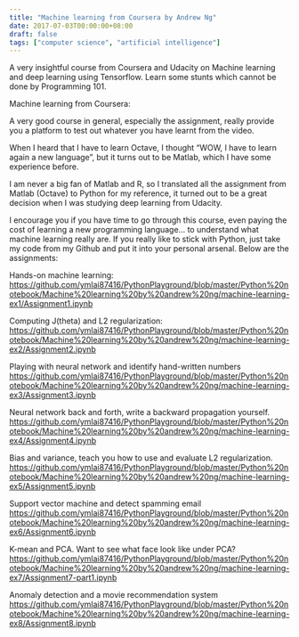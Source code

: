 ```yaml
---
title: "Machine learning from Coursera by Andrew Ng"
date: 2017-07-03T00:00:00+08:00
draft: false
tags: ["computer science", "artificial intelligence"]
---
```


A very insightful course from Coursera and Udacity on Machine learning and deep learning using Tensorflow.
Learn some stunts which cannot be done by Programming 101.
 
Machine learning from Coursera:
 
A very good course in general, especially the assignment, really provide you a platform to test out whatever you have learnt from the video.
 
When I heard that I have to learn Octave, I thought “WOW, I have to learn again a new language”, but it turns out to be Matlab, which I have some experience before.

 

I am never a big fan of Matlab and R, so I translated all the assignment from Matlab (Octave) to Python for my reference, it turned out to be a great decision when I was studying deep learning from Udacity.
 
I encourage you if you have time to go through this course, even paying the cost of learning a new programming language… to understand what machine learning really are. If you really like to stick with Python, just take my code from my Github and put it into your personal arsenal.
Below are the assignments:

Hands-on machine learning:
https://github.com/ymlai87416/PythonPlayground/blob/master/Python%20notebook/Machine%20learning%20by%20andrew%20ng/machine-learning-ex1/Assignment1.ipynb

Computing J(theta) and L2 regularization:
https://github.com/ymlai87416/PythonPlayground/blob/master/Python%20notebook/Machine%20learning%20by%20andrew%20ng/machine-learning-ex2/Assignment2.ipynb

Playing with neural network and identify hand-written numbers
https://github.com/ymlai87416/PythonPlayground/blob/master/Python%20notebook/Machine%20learning%20by%20andrew%20ng/machine-learning-ex3/Assignment3.ipynb

Neural network back and forth, write a backward propagation yourself.
https://github.com/ymlai87416/PythonPlayground/blob/master/Python%20notebook/Machine%20learning%20by%20andrew%20ng/machine-learning-ex4/Assignment4.ipynb

Bias and variance, teach you how to use and evaluate L2 regularization.
https://github.com/ymlai87416/PythonPlayground/blob/master/Python%20notebook/Machine%20learning%20by%20andrew%20ng/machine-learning-ex5/Assignment5.ipynb

Support vector machine and detect spamming email
https://github.com/ymlai87416/PythonPlayground/blob/master/Python%20notebook/Machine%20learning%20by%20andrew%20ng/machine-learning-ex6/Assignment6.ipynb

K-mean and PCA. Want to see what face look like under PCA?
https://github.com/ymlai87416/PythonPlayground/blob/master/Python%20notebook/Machine%20learning%20by%20andrew%20ng/machine-learning-ex7/Assignment7-part1.ipynb

Anomaly detection and a movie recommendation system
https://github.com/ymlai87416/PythonPlayground/blob/master/Python%20notebook/Machine%20learning%20by%20andrew%20ng/machine-learning-ex8/Assignment8.ipynb